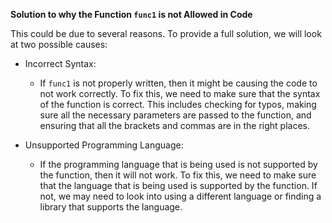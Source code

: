 

**Solution to why the Function `func1` is not Allowed in Code**

This could be due to several reasons. To provide a full solution, we will look at two possible causes:

- Incorrect Syntax:
  - If `func1` is not properly written, then it might be causing the code to not work correctly. To fix this, we need to make sure that the syntax of the function is correct. This includes checking for typos, making sure all the necessary parameters are passed to the function, and ensuring that all the brackets and commas are in the right places.

- Unsupported Programming Language:
  - If the programming language that is being used is not supported by the function, then it will not work. To fix this, we need to make sure that the language that is being used is supported by the function. If not, we may need to look into using a different language or finding a library that supports the language.